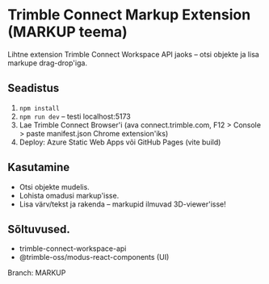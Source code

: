 # Trimble Connect Markup Extension (MARKUP teema)

Lihtne extension Trimble Connect Workspace API jaoks – otsi objekte ja lisa markupe drag-drop'iga.

## Seadistus
1. `npm install`
2. `npm run dev` – testi localhost:5173
3. Lae Trimble Connect Browser'i (ava connect.trimble.com, F12 > Console > paste manifest.json Chrome extension'iks)
4. Deploy: Azure Static Web Apps või GitHub Pages (vite build)

## Kasutamine
- Otsi objekte mudelis.
- Lohista omadusi markup'isse.
- Lisa värv/tekst ja rakenda – markupid ilmuvad 3D-viewer'isse!

## Sõltuvused.
- trimble-connect-workspace-api
- @trimble-oss/modus-react-components (UI)

Branch: MARKUP
